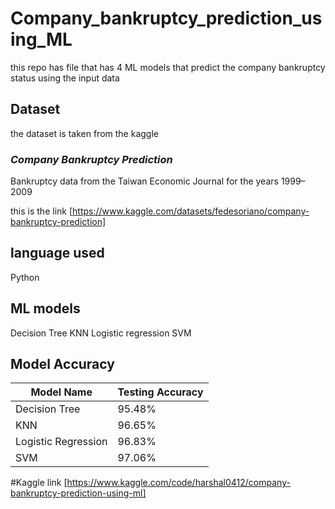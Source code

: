 # Company_bankruptcy_prediction_using_ML
this repo has file that has 4 ML models that predict the company bankruptcy status using the input data 

## Dataset
the dataset is taken from the kaggle 
### *Company Bankruptcy Prediction*
Bankruptcy data from the Taiwan Economic Journal for the years 1999–2009

this is the link [https://www.kaggle.com/datasets/fedesoriano/company-bankruptcy-prediction]

## language used
Python

## ML models
Decision Tree
KNN
Logistic regression
SVM

## Model Accuracy

| Model Name           |  Testing Accuracy  
| -------------        |  --------          |
| Decision Tree        |  95.48%            |
| KNN                  |  96.65%            |
| Logistic Regression  |  96.83%            |
| SVM                  |  97.06%            |

#Kaggle link
[https://www.kaggle.com/code/harshal0412/company-bankruptcy-prediction-using-ml]

